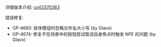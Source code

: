 ---
---

详细版本介绍: [cv43370363](https://www.bilibili.com/opus/1123883127676076033)

错误修复:

- GP-4665: 排序模组时忽略文件名大小写 (by Glavo) 
- GP-4674: 修复不在场景中的按钮尝试取消自身焦点时触发 NPE 的问题 (by Glavo)
